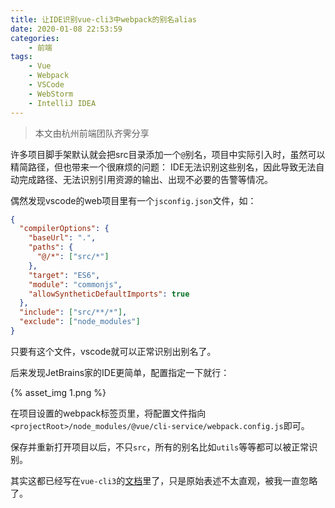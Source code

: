 ```yaml
---
title: 让IDE识别vue-cli3中webpack的别名alias
date: 2020-01-08 22:53:59
categories: 
    - 前端
tags: 
    - Vue
    - Webpack
    - VSCode 
    - WebStorm 
    - IntelliJ IDEA
---
```


> 本文由杭州前端团队齐霁分享

许多项目脚手架默认就会把src目录添加一个`@`别名，项目中实际引入时，虽然可以精简路径，但也带来一个很麻烦的问题：
IDE无法识别这些别名，因此导致无法自动完成路径、无法识别引用资源的输出、出现不必要的告警等情况。

偶然发现vscode的web项目里有一个`jsconfig.json`文件，如：
```json
{
  "compilerOptions": {
    "baseUrl": ".",
    "paths": {
      "@/*": ["src/*"]
    },
    "target": "ES6",
    "module": "commonjs",
    "allowSyntheticDefaultImports": true
  },
  "include": ["src/**/*"],
  "exclude": ["node_modules"]
}
```
只要有这个文件，vscode就可以正常识别出别名了。

后来发现JetBrains家的IDE更简单，配置指定一下就行：

{% asset_img 1.png %}

在项目设置的webpack标签页里，将配置文件指向`<projectRoot>/node_modules/@vue/cli-service/webpack.config.js`即可。

保存并重新打开项目以后，不只`src`，所有的别名比如`utils`等等都可以被正常识别。

其实这都已经写在`vue-cli3`的[文档](https://cli.vuejs.org/zh/guide/webpack.html#以一个文件的方式使用解析好的配置)里了，只是原始表述不太直观，被我一直忽略了。
